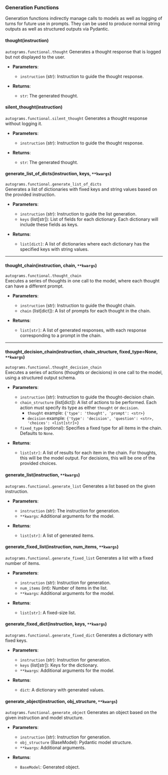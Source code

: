 ### Generation Functions

Generation functions indirectly manage calls to models as well as logging of turns for future use in prompts. They can be used to produce normal string outputs as well as structured outputs via Pydantic.



#### **thought(instruction)**
`autograms.functional.thought`
Generates a thought response that is logged but not displayed to the user.

- **Parameters**:
  - `instruction` (str): Instruction to guide the thought response.

- **Returns**:
  - `str`: The generated thought.

#### **silent_thought(instruction)**
`autograms.functional.silent_thought`
Generates a thought response without logging it.

- **Parameters**:
  - `instruction` (str): Instruction to guide the thought response.

- **Returns**:
  - `str`: The generated thought.

#### **generate_list_of_dicts(instruction, keys, `**kwargs`)**
`autograms.functional.generate_list_of_dicts`  
Generates a list of dictionaries with fixed keys and string values based on the provided instruction.

- **Parameters**:
  - `instruction` (str): Instruction to guide the list generation.
  - `keys` (list[str]): List of fields for each dictionary. Each dictionary will include these fields as keys.

- **Returns**:
  - `list[dict]`: A list of dictionaries where each dictionary has the specified keys with string values.

---

#### **thought_chain(instruction, chain, `**kwargs`)**
`autograms.functional.thought_chain`  
Executes a series of thoughts in one call to the model, where each thought can have a different prompt.

- **Parameters**:
  - `instruction` (str): Instruction to guide the thought chain.
  - `chain` (list[dict]): A list of prompts for each thought in the chain.

- **Returns**:
  - `list[str]`: A list of generated responses, with each response corresponding to a prompt in the chain.

---

#### **thought_decision_chain(instruction, chain_structure, fixed_type=None, `**kwargs`)**
`autograms.functional.thought_decision_chain`  
Executes a series of actions (thoughts or decisions) in one call to the model, using a structured output schema.

- **Parameters**:
  - `instruction` (str): Instruction to guide the thought-decision chain.
  - `chain_structure` (list[dict]): A list of actions to be performed. Each action must specify its type as either `thought` or `decision`.
    - `thought` example: `{'type': 'thought', 'prompt': <str>}`
    - `decision` example: `{'type': 'decision', 'question': <str>, 'choices': <list[str]>}`
  - `fixed_type` (optional): Specifies a fixed type for all items in the chain. Defaults to `None`.

- **Returns**:
  - `list[str]`: A list of results for each item in the chain. For thoughts, this will be the model output. For decisions, this will be one of the provided choices.


#### **generate_list(instruction, `**kwargs`)**
`autograms.functional.generate_list`
Generates a list based on the given instruction.

- **Parameters**:
  - `instruction` (str): The instruction for generation.
  - `**kwargs`: Additional arguments for the model.

- **Returns**:
  - `list[str]`: A list of generated items.

#### **generate_fixed_list(instruction, num_items, `**kwargs`)**
`autograms.functional.generate_fixed_list`
Generates a list with a fixed number of items.

- **Parameters**:
  - `instruction` (str): Instruction for generation.
  - `num_items` (int): Number of items in the list.
  - `**kwargs`: Additional arguments for the model.

- **Returns**:
  - `list[str]`: A fixed-size list.

#### **generate_fixed_dict(instruction, keys, `**kwargs`)**
`autograms.functional.generate_fixed_dict`
Generates a dictionary with fixed keys.

- **Parameters**:
  - `instruction` (str): Instruction for generation.
  - `keys` (list[str]): Keys for the dictionary.
  - `**kwargs`: Additional arguments for the model.

- **Returns**:
  - `dict`: A dictionary with generated values.

#### **generate_object(instruction, obj_structure, `**kwargs`)**
`autograms.functional.generate_object`
Generates an object based on the given instruction and model structure.

- **Parameters**:
  - `instruction` (str): Instruction for generation.
  - `obj_structure` (BaseModel): Pydantic model structure.
  - `**kwargs`: Additional arguments.

- **Returns**:
  - `BaseModel`: Generated object.
